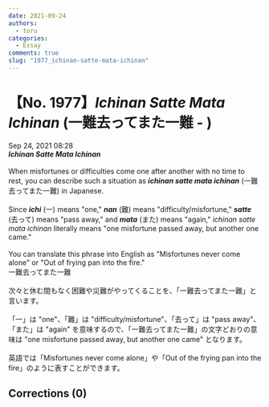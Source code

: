 ```yaml
---
date: 2021-09-24
authors:
  - toru
categories:
  - Essay
comments: true
slug: "1977_ichinan-satte-mata-ichinan"
---
```


# 【No. 1977】<strong><em>Ichinan Satte Mata Ichinan</em></strong> (一難去ってまた一難 - )
<div class="date">Sep 24, 2021 08:28</div>
<div id="post"><div id="body_show_ori">
<strong><em>Ichinan Satte Mata Ichinan</em></strong><br/><br/>When misfortunes or difficulties come one after another with no time to rest, you can describe such a situation as <strong><em>ichinan satte mata ichinan</em></strong> (一難去ってまた一難) in Japanese.<br/><br/>Since <strong><em>ichi</em></strong> (一) means "one," <strong><em>nan</em></strong> (難) means "difficulty/misfortune," <strong><em>satte</em></strong> (去って) means "pass away," and <strong><em>mata</em></strong> (また) means "again," <em>ichinan satte mata ichinan</em> literally means "one misfortune passed away, but another one came."<br/><br/>You can translate this phrase into English as "Misfortunes never come alone" or "Out of frying pan into the fire."
</div></div>

<!-- more -->

<div id="post_ja"><div id="body_show_mo">
一難去ってまた一難<br/><br/>次々と休む間もなく困難や災難がやってくることを、「一難去ってまた一難」と言います。<br/><br/>「一」は "one"、「難」は "difficulty/misfortune"、「去って」は "pass away"、「また」は "again" を意味するので、「一難去ってまた一難」の文字どおりの意味は "one misfortune passed away, but another one came" となります。<br/><br/>英語では「Misfortunes never come alone」や「Out of the frying pan into the fire」のように表すことができます。
</div></div>

## Corrections (0)
